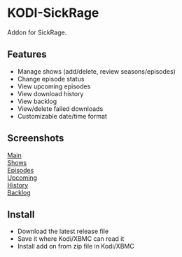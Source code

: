 KODI-SickRage
=====
Addon for SickRage.

## Features
 - Manage shows (add/delete, review seasons/episodes)
 - Change episode status
 - View upcoming episodes
 - View download history
 - View backlog
 - View/delete failed downloads
 - Customizable date/time format
 
## Screenshots
[Main](http://imgur.com/EwPYPWW)<br>
[Shows](http://imgur.com/QJ5cH3T)<br>
[Episodes](http://imgur.com/YAMmx1h)<br>
[Upcoming](http://imgur.com/sWg8pXx)<br>
[History](http://imgur.com/9JHBfnO)<br>
[Backlog](http://imgur.com/zeyxAYe)

## Install
 - Download the latest release file
 - Save it where Kodi/XBMC can read it
 - Install add on from zip file in Kodi/XBMC
 